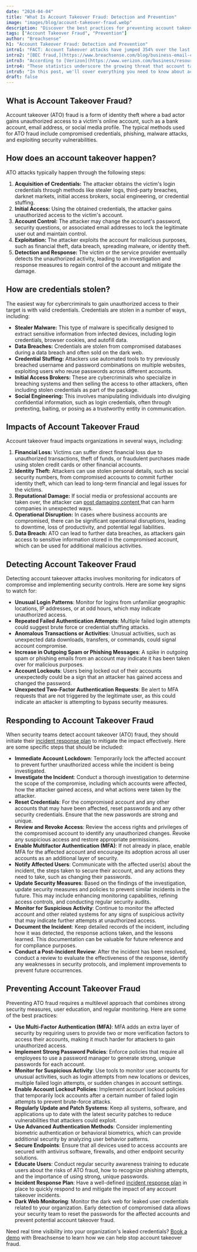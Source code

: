 ```yaml
---
date: "2024-04-04"
title: "What Is Account Takeover Fraud: Detection and Prevention"
image: "images/blog/account-takeover-fraud.webp"
description: "Discover the best practices for preventing account takeover fraud. Learn the mechanics of account takeover attacks and the best practices for prevention."
tags: ["Account Takeover Fraud", "Prevention"]
author: "Breachsense"
h1: "Account Takeover Fraud: Detection and Prevention"
intro1: "FACT: Account Takeover attacks have jumped 354% over the last year [(Sift)](https://pages.sift.com/rs/526-PCC-974/images/Sift-2023-Q3-Index-Report_ATO.pdf)."
intro2: "[BEC fraud,](https://www.breachsense.com/blog/business-email-compromise-data-theft/) which is only one type of account takeover fraud, has caused USD 50 billion in losses, according to the [FBI](https://www.ic3.gov/Media/Y2023/PSA230609)."
intro3: "According to [Verizon](https://www.verizon.com/business/resources/reports/dbir/), 86% of all data breaches involve stolen credentials."
intro4: "These statistics underscore the growing threat that account takeover fraud poses to all organizations."
intro5: "In this post, we'll cover everything you need to know about account takeover attacks and how to prevent them."
draft: false
---
```

## What is Account Takeover Fraud?

Account takeover (ATO) fraud is a form of identity theft where a bad actor gains unauthorized access to a victim's online account, such as a bank account, email address, or social media profile. The typical methods used for ATO fraud include compromised credentials, phishing, malware attacks, and exploiting security vulnerabilities.

## How does an account takeover happen?

ATO attacks typically happen through the following steps:

1. **Acquisition of Credentials:** The attacker obtains the victim's login credentials through methods like stealer logs, third-party breaches, darknet markets, initial access brokers, social engineering, or credential stuffing.
2. **Initial Access:** Using the obtained credentials, the attacker gains unauthorized access to the victim's account.
3. **Account Control:** The attacker may change the account's password, security questions, or associated email addresses to lock the legitimate user out and maintain control.
4. **Exploitation:** The attacker exploits the account for malicious purposes, such as financial theft, data breach, spreading malware, or identity theft.
5. **Detection and Response:** The victim or the service provider eventually detects the unauthorized activity, leading to an investigation and response measures to regain control of the account and mitigate the damage.

## How are credentials stolen?

The easiest way for cybercriminals to gain unauthorized access to their target is with valid credentials. Credentials are stolen in a number of ways, including:

- **Stealer Malware:** This type of malware is specifically designed to extract sensitive information from infected devices, including login credentials, browser cookies, and autofill data.
- **Data Breaches:** Credentials are stolen from compromised databases during a data breach and often sold on the dark web.
- **Credential Stuffing:** Attackers use automated tools to try previously breached username and password combinations on multiple websites, exploiting users who reuse passwords across different accounts.
- **Initial Access Brokers:** These are cybercriminals who specialize in breaching systems and then selling the access to other attackers, often including stolen credentials as part of the package.
- **Social Engineering:** This involves manipulating individuals into divulging confidential information, such as login credentials, often through pretexting, baiting, or posing as a trustworthy entity in communication.

## Impacts of Account Takeover Fraud

Account takeover fraud impacts organizations in several ways, including:

1. **Financial Loss:** Victims can suffer direct financial loss due to unauthorized transactions, theft of funds, or fraudulent purchases made using stolen credit cards or other financial accounts.
2. **Identity Theft:** Attackers can use stolen personal details, such as social security numbers, from compromised accounts to commit further identity theft, which can lead to long-term financial and legal issues for the victims.
3. **Reputational Damage:** If social media or professional accounts are taken over, the attacker can [post damaging content ](https://www.investopedia.com/twitter-shares-fall-after-hackers-pull-off-bitcoin-scam-5071449)that can harm companies in unexpected ways.
4. **Operational Disruption:** In cases where business accounts are compromised, there can be significant operational disruptions, leading to downtime, loss of productivity, and potential legal liabilities.
5. **Data Breach:** ATO can lead to further data breaches, as attackers gain access to sensitive information stored in the compromised account, which can be used for additional malicious activities.

## Detecting Account Takeover Fraud

Detecting account takeover attacks involves monitoring for indicators of compromise and implementing security controls. Here are some key signs to watch for:

- **Unusual Login Patterns**: Monitor for logins from unfamiliar geographic locations, IP addresses, or at odd hours, which may indicate unauthorized access.
- **Repeated Failed Authentication Attempts**: Multiple failed login attempts could suggest brute force or credential stuffing attacks.
- **Anomalous Transactions or Activities**: Unusual activities, such as unexpected data downloads, transfers, or commands, could signal account compromise.
- **Increase in Outgoing Spam or Phishing Messages**: A spike in outgoing spam or phishing emails from an account may indicate it has been taken over for malicious purposes.
- **Account Lockouts**: Users being locked out of their accounts unexpectedly could be a sign that an attacker has gained access and changed the password.
- **Unexpected Two-Factor Authentication Requests**: Be alert to MFA requests that are not triggered by the legitimate user, as this could indicate an attacker is attempting to bypass security measures.

## Responding to Account Takeover Fraud

When security teams detect account takeover (ATO) fraud, they should initiate their [incident response plan](https://www.breachsense.com/blog/data-breach-response-checklist/) to mitigate the impact effectively. Here are some specific steps that should be included:

- **Immediate Account Lockdown**: Temporarily lock the affected account to prevent further unauthorized access while the incident is being investigated.
- **Investigate the Incident**: Conduct a thorough investigation to determine the scope of the compromise, including which accounts were affected, how the attacker gained access, and what actions were taken by the attacker.
- **Reset Credentials**: For the compromised account and any other accounts that may have been affected, reset passwords and any other security credentials. Ensure that the new passwords are strong and unique.
- **Review and Revoke Access**: Review the access rights and privileges of the compromised account to identify any unauthorized changes. Revoke any suspicious access and restore appropriate permissions.
- **Enable Multifactor Authentication (MFA)**: If not already in place, enable MFA for the affected account and encourage its adoption across all user accounts as an additional layer of security.
- **Notify Affected Users**: Communicate with the affected user(s) about the incident, the steps taken to secure their account, and any actions they need to take, such as changing their passwords.
- **Update Security Measures**: Based on the findings of the investigation, update security measures and policies to prevent similar incidents in the future. This may include enhancing monitoring capabilities, refining access controls, and conducting regular security audits.
- **Monitor for Suspicious Activity**: Continue to monitor the affected account and other related systems for any signs of suspicious activity that may indicate further attempts at unauthorized access.
- **Document the Incident**: Keep detailed records of the incident, including how it was detected, the response actions taken, and the lessons learned. This documentation can be valuable for future reference and for compliance purposes.
- **Conduct a Post-Incident Review**: After the incident has been resolved, conduct a review to evaluate the effectiveness of the response, identify any weaknesses in security protocols, and implement improvements to prevent future occurrences.

## Preventing Account Takeover Fraud

Preventing ATO fraud requires a multilevel approach that combines strong security measures, user education, and regular monitoring. Here are some of the best practices:

- **Use Multi-Factor Authentication (MFA)**: MFA adds an extra layer of security by requiring users to provide two or more verification factors to access their accounts, making it much harder for attackers to gain unauthorized access.
- **Implement Strong Password Policies**: Enforce policies that require all employees to use a password manager to generate strong, unique passwords for each account.
- **Monitor for Suspicious Activity**: Use tools to monitor user accounts for unusual activities, such as login attempts from new locations or devices, multiple failed login attempts, or sudden changes in account settings.
- **Enable Account Lockout Policies**: Implement account lockout policies that temporarily lock accounts after a certain number of failed login attempts to prevent brute-force attacks.
- **Regularly Update and Patch Systems**: Keep all systems, software, and applications up to date with the latest security patches to reduce vulnerabilities that attackers could exploit.
- **Use Advanced Authentication Methods**: Consider implementing biometric authentication or behavioral biometrics, which can provide additional security by analyzing user behavior patterns.
- **Secure Endpoints**: Ensure that all devices used to access accounts are secured with antivirus software, firewalls, and other endpoint security solutions.
- **Educate Users**: Conduct regular security awareness training to educate users about the risks of ATO fraud, how to recognize phishing attempts, and the importance of using strong, unique passwords.
- **Incident Response Plan**: Have a well-defined [incident response plan](https://www.breachsense.com/blog/data-breach-response/) in place to quickly respond to and mitigate the impact of any account takeover incidents.
- **Dark Web Monitoring**: Monitor the dark web for leaked user credentials related to your organization. Early detection of compromised data allows your security team to reset the passwords for the affected accounts and prevent potential account takeover fraud​.

Need real time visibility into your organization's leaked credentials? [Book a demo](https://www.breachsense.com/book-demo/) with Breachsense to learn how we can help stop account takeover fraud.
